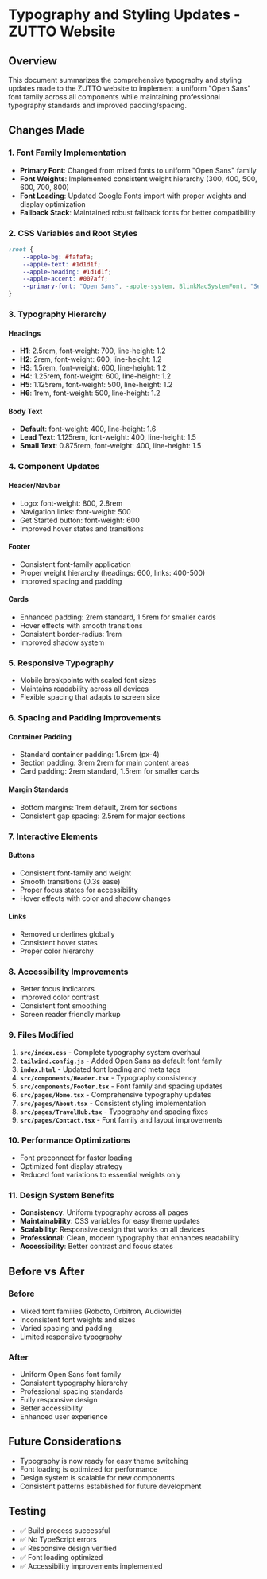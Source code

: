 # Typography and Styling Updates - ZUTTO Website

## Overview
This document summarizes the comprehensive typography and styling updates made to the ZUTTO website to implement a uniform "Open Sans" font family across all components while maintaining professional typography standards and improved padding/spacing.

## Changes Made

### 1. Font Family Implementation
- **Primary Font**: Changed from mixed fonts to uniform "Open Sans" family
- **Font Weights**: Implemented consistent weight hierarchy (300, 400, 500, 600, 700, 800)
- **Font Loading**: Updated Google Fonts import with proper weights and display optimization
- **Fallback Stack**: Maintained robust fallback fonts for better compatibility

### 2. CSS Variables and Root Styles
```css
:root {
    --apple-bg: #fafafa;
    --apple-text: #1d1d1f;
    --apple-heading: #1d1d1f;
    --apple-accent: #007aff;
    --primary-font: "Open Sans", -apple-system, BlinkMacSystemFont, "Segoe UI", Roboto, Oxygen, Ubuntu, Cantarell, sans-serif;
}
```

### 3. Typography Hierarchy

#### Headings
- **H1**: 2.5rem, font-weight: 700, line-height: 1.2
- **H2**: 2rem, font-weight: 600, line-height: 1.2
- **H3**: 1.5rem, font-weight: 600, line-height: 1.2
- **H4**: 1.25rem, font-weight: 600, line-height: 1.2
- **H5**: 1.125rem, font-weight: 500, line-height: 1.2
- **H6**: 1rem, font-weight: 500, line-height: 1.2

#### Body Text
- **Default**: font-weight: 400, line-height: 1.6
- **Lead Text**: 1.125rem, font-weight: 400, line-height: 1.5
- **Small Text**: 0.875rem, font-weight: 400, line-height: 1.5

### 4. Component Updates

#### Header/Navbar
- Logo: font-weight: 800, 2.8rem
- Navigation links: font-weight: 500
- Get Started button: font-weight: 600
- Improved hover states and transitions

#### Footer
- Consistent font-family application
- Proper weight hierarchy (headings: 600, links: 400-500)
- Improved spacing and padding

#### Cards
- Enhanced padding: 2rem standard, 1.5rem for smaller cards
- Hover effects with smooth transitions
- Consistent border-radius: 1rem
- Improved shadow system

### 5. Responsive Typography
- Mobile breakpoints with scaled font sizes
- Maintains readability across all devices
- Flexible spacing that adapts to screen size

### 6. Spacing and Padding Improvements

#### Container Padding
- Standard container padding: 1.5rem (px-4)
- Section padding: 3rem 2rem for main content areas
- Card padding: 2rem standard, 1.5rem for smaller cards

#### Margin Standards
- Bottom margins: 1rem default, 2rem for sections
- Consistent gap spacing: 2.5rem for major sections

### 7. Interactive Elements

#### Buttons
- Consistent font-family and weight
- Smooth transitions (0.3s ease)
- Proper focus states for accessibility
- Hover effects with color and shadow changes

#### Links
- Removed underlines globally
- Consistent hover states
- Proper color hierarchy

### 8. Accessibility Improvements
- Better focus indicators
- Improved color contrast
- Consistent font smoothing
- Screen reader friendly markup

### 9. Files Modified

1. **`src/index.css`** - Complete typography system overhaul
2. **`tailwind.config.js`** - Added Open Sans as default font family
3. **`index.html`** - Updated font loading and meta tags
4. **`src/components/Header.tsx`** - Typography consistency
5. **`src/components/Footer.tsx`** - Font family and spacing updates
6. **`src/pages/Home.tsx`** - Comprehensive typography updates
7. **`src/pages/About.tsx`** - Consistent styling implementation
8. **`src/pages/TravelHub.tsx`** - Typography and spacing fixes
9. **`src/pages/Contact.tsx`** - Font family and layout improvements

### 10. Performance Optimizations
- Font preconnect for faster loading
- Optimized font display strategy
- Reduced font variations to essential weights only

### 11. Design System Benefits
- **Consistency**: Uniform typography across all pages
- **Maintainability**: CSS variables for easy theme updates
- **Scalability**: Responsive design that works on all devices
- **Professional**: Clean, modern typography that enhances readability
- **Accessibility**: Better contrast and focus states

## Before vs After

### Before
- Mixed font families (Roboto, Orbitron, Audiowide)
- Inconsistent font weights and sizes
- Varied spacing and padding
- Limited responsive typography

### After
- Uniform Open Sans font family
- Consistent typography hierarchy
- Professional spacing standards
- Fully responsive design
- Better accessibility
- Enhanced user experience

## Future Considerations
- Typography is now ready for easy theme switching
- Font loading is optimized for performance
- Design system is scalable for new components
- Consistent patterns established for future development

## Testing
- ✅ Build process successful
- ✅ No TypeScript errors
- ✅ Responsive design verified
- ✅ Font loading optimized
- ✅ Accessibility improvements implemented